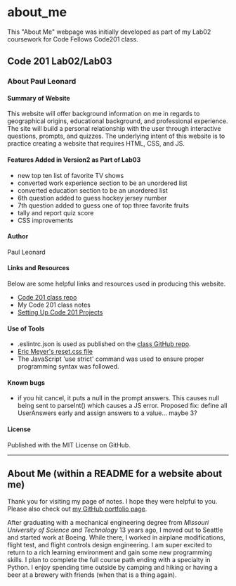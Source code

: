 # about_me
This "About Me" webpage was initially developed as part of my Lab02 coursework for Code Fellows Code201 class.

## Code 201 Lab02/Lab03

### About Paul Leonard

#### Summary of Website
This website will offer background information on me in regards to geographical origins, educational background, and professional experience.  The site will build a personal relationship with the user through interactive questions, prompts, and quizzes.  The underlying intent of this website is to practice creating a website that requires HTML, CSS, and JS.

#### Features Added in Version2 as Part of Lab03
- new top ten list of favorite TV shows
- converted work experience section to be an unordered list
- converted education section to be an unordered list
- 6th question added to guess hockey jersey number
- 7th question added to guess one of top three favorite fruits
- tally and report quiz score
- CSS improvements

#### Author
Paul Leonard

#### Links and Resources
Below are some helpful links and resources used in producing this website.
- [Code 201 class repo](https://github.com/codefellows/seattle-201d65)
- My Code 201 class notes
- [Setting Up Code 201 Projects](https://codefellows.github.io/code-201-guide/curriculum/class-02/project_setup)

#### Use of Tools
- .eslintrc.json is used as published on the [class GitHub repo](https://github.com/codefellows/seattle-201d65).
- [Eric Meyer's reset.css file](https://meyerweb.com/eric/tools/css/reset/)
- The JavaScript 'use strict' command was used to ensure proper programming syntax was followed. 

#### Known bugs
- if you hit cancel, it puts a null in the prompt answers. This causes null being sent to parseInt() which causes a JS error. Proposed fix: define all UserAnswers early and assign answers to a value... maybe 3?

#### License
Published with the MIT License on GitHub.

---
## About Me (within a README for a website about me)
Thank you for visiting my page of notes.  I hope they were helpful to you.  Please also check out [my GitHub portfolio page](https://github.com/paul-leonard "Paul's GitHub Portfolio").

After graduating with a mechanical engineering degree from *Missouri University of Science and Technology* 13 years ago, I moved out to Seattle and started work at Boeing.  While there, I worked in airplane modifications, flight test, and flight controls design engineering.  I am super excited to return to a rich learning environment and gain some new programming skills.  I plan to complete the full course path ending with a specialty in Python.  I enjoy spending time outside by camping and hiking or having a beer at a brewery with friends (when that is a thing again).


